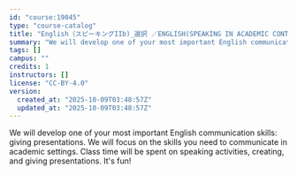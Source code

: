 ```yaml
---
id: "course:19045"
type: "course-catalog"
title: "English（スピーキングIIb)_選択 ／ENGLISH(SPEAKING IN ACADEMIC CONTEXTS IIB: PRESENTATION)"
summary: "We will develop one of your most important English communication skills: giving presentations. We will focus on the skil…"
tags: []
campus: ""
credits: 1
instructors: []
license: "CC-BY-4.0"
version:
  created_at: "2025-10-09T03:48:57Z"
  updated_at: "2025-10-09T03:48:57Z"
---
```

We will develop one of your most important English communication skills: giving presentations. We will focus on the skills you need to communicate in academic settings. Class time will be spent on speaking activities, creating, and giving presentations. It's fun!
